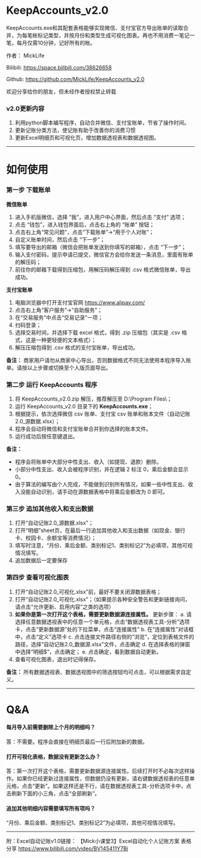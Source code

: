 # KeepAccounts_v2.0
KeepAccounts.exe和其配套表格能够实现微信、支付宝官方导出账单的读取合并，为每笔帐标记类型，并按月份和类型生成可视化图表。再也不用消费一笔记一笔，每月仅需10分钟，记好所有的帐。

作者：	MickLife

Bilibili:	https://space.bilibili.com/38626658

Github:  https://github.com/MickLife/KeepAccounts_v2.0

欢迎分享给你的朋友，但未经作者授权禁止转载

### v2.0更新内容

1. 利用python脚本编写程序，自动合并微信、支付宝账单，节省了操作时间。
2. 更新记账分类方法，使记账有助于改善你的消费习惯
3. 更新Excel明细页和可视化页，增加数据透视表和数据透视图。
***
# 如何使用

### 第一步 下载账单

**微信账单**    

1. 进入手机版微信，选择 “我”，进入用户中心界面，然后点击 “支付” 选项；
2. 点击 “钱包”，进入钱包界面后，点击右上角的 “账单” 按钮；
3. 点击右上角“常见问题”，点击“下载账单”->“用于个人对账”；
4. 自定义账单时间，然后点击 “下一步”；
5. 填写要导出的邮箱（微信会把账单发送到你填写的邮箱），点击 “下一步”；
6. 输入支付密码，提示申请已提交，微信官方会给你发送一条消息，里面有账单的解压码；
8. 前往你的邮箱下载得到压缩包，用解压码解压得到 .csv 格式微信账单，导出成功。

**支付宝账单**
1. 电脑浏览器中打开支付宝官网 https://www.alipay.com/
2. 点击右上角“客户服务”->“自助服务”；
3. 在“交易服务”中点击“交易记录”一项；
4. 扫码登录；
5. 选择交易时间，并选择下载 excel 格式，得到 .zip 压缩包（其实是 .csv 格式，这是一种更轻便的文本格式）；
6. 解压压缩包得到 .csv 格式的支付宝账单，导出成功。

**备注：**
商家用户请勿从商家中心导出，否则数据格式不同无法使用本程序导入账单。请按以上步骤或切换至个人版页面导出。

### 第二步 运行 KeepAccounts 程序
1. 将 KeepAccounts_v2.0.zip 解压，推荐解压至 D:\Program Files\；
2. 运行 KeepAccounts_v2.0 目录下的 **KeepAccounts.exe**；
3. 根据提示，依次选择微信 csv 账单、支付宝 csv 账单和账本文件（自动记账2.0_源数据.xlsx）；
4. 程序会自动将微信和支付宝账单合并到你选择的账本文件。
5. 运行成功后按任意键退出。

**备注：**
* 程序会将账单中大部分中性支出、收入（如提现、退款）删除。
* 小部分中性支出、收入会被程序识别，并在逻辑 2 标注 0，乘后金额会显示 0。
* 由于算法的编写由个人完成，不能做到识别所有情况，如果一些中性支出、收入没能自动识别，请手动在源数据表格中将乘后金额改为 0 即可。

### 第三步 追加其他收入和支出数据
1. 打开“自动记账2.0_源数据.xlsx”；
2. 打开“明细”sheet页，在最后一行追加其他收入和支出数据（如现金、银行卡、校园卡、余额宝等消费情况）；
3. 填写时注意，“月份、乘后金额、类别标记1、类别标记2”为必填项，其他可视情况填写。
4. 追加数据后一定要保存

### 第四步 查看可视化图表
1. 打开“自动记账2.0_可视化.xlsx”前，最好不要关闭源数据表格；
2. 打开“自动记账2.0_可视化.xlsx”；（如果提示各种安全警告和更新链接询问，请点击“允许更新、启用内容”之类的选项）
3. **如果你是第一次打开这个表格，需要更新数据源连接属性。**
    更新步骤：
    a. 请选择任意数据透视表中的任意一个单元格，点击“数据透视表工具-分析”选项卡，点击“更新数据源”处的下拉菜单，点击“连接属性”
    b. 在“连接属性”对话框中，点击“定义”选项卡
    c. 点击连接文件路径右侧的“浏览”，定位到表格文件的路径，选择“自动记账2.0_数据源.xlsx”文件，点击确定
    d. 在选择表格的弹窗中选择“明细$”，点击确定；
    e. 点击确定，看到数据自动更新。
4. 查看可视化图表，退出时记得保存。

**备注：**
所有数据透视表、数据透视图中的筛选按钮均可点击，可以根据需求自定义。



***
# Q&A
#### 每月导入前需要删除上个月的明细吗？
答：不需要。程序会直接在明细页最后一行后附加新的数据。

#### 打开可视化表格，数据没有更新怎么办？
答：第一次打开这个表格，需要更新数据源连接属性。后续打开时不必每次这样操作。如果你已经更新过连接属性，但数据仍没有更新，请右键数据透视表的任意单元格，点击“更新”。如果这样还是不行，请在数据透视表工具-分析选项卡中，点击刷新下面的小三角，点击“全部刷新”。

#### 追加其他明细内容需要填写所有项吗？
“月份、乘后金额、类别标记1、类别标记2”为必填项，其他可视情况填写。

***
附：Excel自动记账v1.0链接： 【Mick小课堂3】Excel自动化个人记账方案 表格分享
https://www.bilibili.com/video/BV145411Y7Bj 
